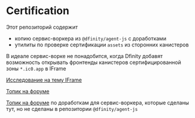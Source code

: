 # Certification
Этот репозиторий содержит
- копию сервис-воркера из `@dfinity/agent-js` с доработками
- утилиты по проверке сертификации `assets` из сторонних канистеров


В идеале сервис-ворке не понадобится, когда Dfinity добавят возможность открывать фронтенды канистеров сертифицированной зоны `*.ic0.app` в IFrame

[Исследование на тему IFrame](https://www.notion.so/IFrame-e88bd73404d54f04a9000d0f375d24f5)

[Топик на форуме](https://forum.dfinity.org/t/is-it-possible-to-use-iframes-to-embed-other-asset-canisters/8186)

[Топик на форуме](https://forum.dfinity.org/t/is-it-possible-to-make-raw-ic0-app-calls-from-ic0-app-and-reverse/8224) по доработкам для сервис-воркера, которые сделаны тут, но не сделаны в репозитории `@dfinity/agent-js`